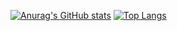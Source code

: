 [![Anurag's GitHub stats](https://github-readme-stats.vercel.app/api?username=devworlds)](https://github.com/anuraghazra/github-readme-stats)
[![Top Langs](https://github-readme-stats.vercel.app/api/top-langs/?username=devworlds&layout=compact)](https://github.com/anuraghazra/github-readme-stats)
